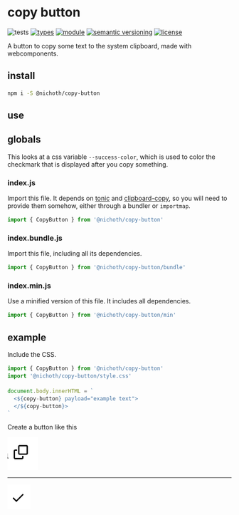 # copy button
![tests](https://github.com/nichoth/copy-button/actions/workflows/nodejs.yml/badge.svg)
[![types](https://img.shields.io/npm/types/@nichoth/copy-button?style=flat-square)](README.md)
[![module](https://img.shields.io/badge/module-ESM-blue?style=flat-square)](README.md)
[![semantic versioning](https://img.shields.io/badge/semver-2.0.0-blue?logo=semver&style=flat-square)](https://semver.org/)
[![license](https://img.shields.io/badge/license-MIT-brightgreen.svg?style=flat-square)](LICENSE)

A button to copy some text to the system clipboard, made with webcomponents.

## install
```sh
npm i -S @nichoth/copy-button
```

## use

## globals
This looks at a css variable `--success-color`, which is used to color the checkmark that is displayed after you copy something.

### index.js
Import this file. It depends on [tonic](https://github.com/nichoth/tonic) and [clipboard-copy](https://github.com/feross/clipboard-copy), so you will need to provide them somehow, either through a bundler or `importmap`.

```js
import { CopyButton } from '@nichoth/copy-button'
```

### index.bundle.js
Import this file, including all its dependencies.

```js
import { CopyButton } from '@nichoth/copy-button/bundle'
```

### index.min.js
Use a minified version of this file. It includes all dependencies.

```js
import { CopyButton } from '@nichoth/copy-button/min'
```

## example
Include the CSS.

```js
import { CopyButton } from '@nichoth/copy-button'
import '@nichoth/copy-button/style.css'

document.body.innerHTML = `
  <${copy-button} payload="example text">
  </${copy-button}>
`
```

Create a button like this

![screenshot of the button, pre-click](image.png)

-------

![screenshot of the button, post-click](image-1.png)
